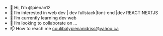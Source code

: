- 👋 Hi, I’m @pienan12
- 👀 I’m interested in web dev | dev fullstack|font-end |dev REACT NEXTJS
- 🌱 I’m currently learning dev web
- 💞️ I’m looking to collaborate on ...
- 📫 How to reach me coulibalypienanidriss@yahoo.ca

<!---
pienan12/pienan12 is a ✨ special ✨ repository because its `README.md` (this file) appears on your GitHub profile.
You can click the Preview link to take a look at your changes.
--->

